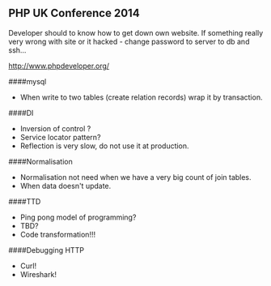 PHP UK Conference 2014
-

Developer should to know how to get down own website.
If something really very wrong with site or it hacked - change password to server to db and ssh...

http://www.phpdeveloper.org/

####mysql
* When write to two tables (create relation records) wrap it by transaction.

####DI
* Inversion of control ?
* Service locator pattern?
* Reflection is very slow, do not use it at production.

####Normalisation
* Normalisation not need when we have a very big count of join tables.
* When data doesn't update.

####TTD
* Ping pong model of programming?
* TBD?
* Code transformation!!!

####Debugging HTTP
* Curl!
* Wireshark!

